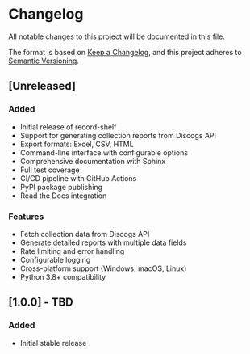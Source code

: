 # Changelog

All notable changes to this project will be documented in this file.

The format is based on [Keep a Changelog](https://keepachangelog.com/en/1.0.0/),
and this project adheres to [Semantic Versioning](https://semver.org/spec/v2.0.0.html).

## [Unreleased]

### Added
- Initial release of record-shelf
- Support for generating collection reports from Discogs API
- Export formats: Excel, CSV, HTML
- Command-line interface with configurable options
- Comprehensive documentation with Sphinx
- Full test coverage
- CI/CD pipeline with GitHub Actions
- PyPI package publishing
- Read the Docs integration

### Features
- Fetch collection data from Discogs API
- Generate detailed reports with multiple data fields
- Rate limiting and error handling
- Configurable logging
- Cross-platform support (Windows, macOS, Linux)
- Python 3.8+ compatibility

## [1.0.0] - TBD

### Added
- Initial stable release

